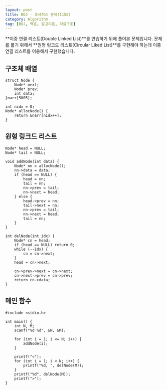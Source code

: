 ```yaml
---
layout: post
title: BOJ - 조세퍼스 문제(1158)
category: Algorithm
tag: [BOJ, 백준, 알고리즘, 자료구조]
---
```


**이중 연결 리스트(Double Linked List)**를 연습하기 위해 풀어본 문제입니다. 문제를 풀기 위해서 **원형 링크드 리스트(Circular Liked List)**를 구현해야 하는데 이중 연결 리스트를 이용해서 구현했습니다.




## 구조체 배열
```
struct Node {
	Node* next;
	Node* prev;
	int data;
}narr[5005];

int nidx = 0;
Node* allocNode() {
	return &narr[nidx++];
}
```

## 원형 링크드 리스트
```
Node* head = NULL;
Node* tail = NULL;

void addNode(int data) {
	Node* nn = allocNode();
	nn->data = data;
	if (head == NULL) {
		head = nn;
		tail = nn;
		nn->prev = tail;
		nn->next = head;
	} else {
		head->prev = nn;
		tail->next = nn;
		nn->prev = tail;
		nn->next = head;
		tail = nn;
	}
}

int delNode(int idx) {
	Node* cn = head;
	if (head == NULL) return 0;
	while (--idx) {
		cn = cn->next;
	}
	head = cn->next;

	cn->prev->next = cn->next;
	cn->next->prev = cn->prev;
	return cn->data;
}
```


## 메인 함수
```
#include <stdio.h>

int main() {
	int N, M;
	scanf("%d %d", &N, &M);

	for (int i = 1; i <= N; i++) {
		addNode(i);
	}

	printf("<");
	for (int i = 1; i < N; i++) {
		printf("%d, ", delNode(M));
	}
	printf("%d", delNode(M));
	printf(">");
}
```